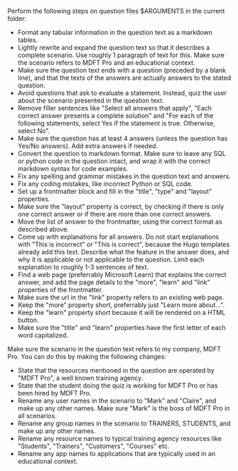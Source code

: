 Perform the following steps on question files $ARGUMENTS in the current folder:

- Format any tabular information in the question text as a markdown tables.
- Lightly rewrite and expand the question text so that it describes a complete scenario. Use roughly 1 paragraph of text for this. Make sure the scenario refers to MDFT Pro and an educational context.
- Make sure the question text ends with a question (preceded by a blank line), and that the texts of the answers are actually answers to the stated question.
- Avoid questions that ask to evaluate a statement. Instead, quiz the user about the scenario presented in the question text.
- Remove filler sentences like "Select all answers that apply", "Each correct answer presents a complete solution" and "For each of the following statements, select Yes if the statement is true. Otherwise, select No".
- Make sure the question has at least 4 answers (unless the question has Yes/No answers). Add extra answers if needed.
- Convert the question to markdown format. Make sure to leave any SQL or python code in the question intact, and wrap it with the correct markdown syntax for code examples.
- Fix any spelling and grammar mistakes in the question text and answers.
- Fix any coding mistakes, like incorrect Python or SQL code.
- Set up a frontmatter block and fill in the "title", "type" and "layout" properties. 
- Make sure the "layout" property is correct, by checking if there is only one correct answer or if there are more than one correct answers.  
- Move the list of answer to the frontmatter, using the correct format as described above.
- Come up with explanations for all answers. Do not start explanations with "This is incorrect" or "This is correct", because the Hugo templates already add this text. Describe what the feature in the answer does, and why it is applicable or not applicable to the question. Limit each explanation to roughly 1-3 sentences of text.
- Find a web page (preferrably Microsoft Learn) that explains the correct answer, and add the page details to the "more", "learn" and "link" properties of the frontmatter. 
- Make sure the url in the "link" property refers to an existing web page.
- Keep the "more" property short, preferrably just "Learn more about...". 
- Keep the "learn" property short because it will be rendered on a HTML button.
- Make sure the "title" and "learn" properties have the first letter of each word capitalized.

Make sure the scenario in the question text refers to my company, MDFT Pro. You can do this by making the following changes: 

- State that the resources mentioned in the question are operated by "MDFT Pro", a well known training agency.
- State that the student doing the quiz is working for MDFT Pro or has been hired by MDFT Pro.
- Rename any user names in the scenario to "Mark" and "Claire", and make up any other names. Make sure "Mark" is the boss of MDFT Pro in all scenarios.
- Rename any group names in the scenario to TRAINERS, STUDENTS, and make up any other names.
- Rename any resource names to typical training agency resources like "Students", "Trainers", "Customers", "Courses" etc. 
- Rename any app names to applications that are typically used in an educational context.

